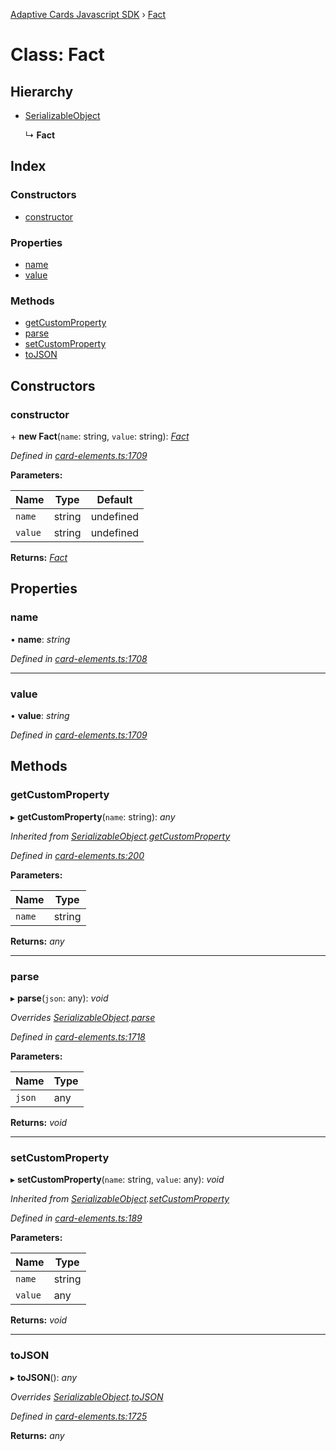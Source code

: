 [Adaptive Cards Javascript SDK](../README.md) › [Fact](fact.md)

# Class: Fact

## Hierarchy

* [SerializableObject](serializableobject.md)

  ↳ **Fact**

## Index

### Constructors

* [constructor](fact.md#constructor)

### Properties

* [name](fact.md#name)
* [value](fact.md#value)

### Methods

* [getCustomProperty](fact.md#getcustomproperty)
* [parse](fact.md#parse)
* [setCustomProperty](fact.md#setcustomproperty)
* [toJSON](fact.md#tojson)

## Constructors

###  constructor

\+ **new Fact**(`name`: string, `value`: string): *[Fact](fact.md)*

*Defined in [card-elements.ts:1709](https://github.com/microsoft/AdaptiveCards/blob/a61c5fd56/source/nodejs/adaptivecards/src/card-elements.ts#L1709)*

**Parameters:**

Name | Type | Default |
------ | ------ | ------ |
`name` | string | undefined |
`value` | string | undefined |

**Returns:** *[Fact](fact.md)*

## Properties

###  name

• **name**: *string*

*Defined in [card-elements.ts:1708](https://github.com/microsoft/AdaptiveCards/blob/a61c5fd56/source/nodejs/adaptivecards/src/card-elements.ts#L1708)*

___

###  value

• **value**: *string*

*Defined in [card-elements.ts:1709](https://github.com/microsoft/AdaptiveCards/blob/a61c5fd56/source/nodejs/adaptivecards/src/card-elements.ts#L1709)*

## Methods

###  getCustomProperty

▸ **getCustomProperty**(`name`: string): *any*

*Inherited from [SerializableObject](serializableobject.md).[getCustomProperty](serializableobject.md#getcustomproperty)*

*Defined in [card-elements.ts:200](https://github.com/microsoft/AdaptiveCards/blob/a61c5fd56/source/nodejs/adaptivecards/src/card-elements.ts#L200)*

**Parameters:**

Name | Type |
------ | ------ |
`name` | string |

**Returns:** *any*

___

###  parse

▸ **parse**(`json`: any): *void*

*Overrides [SerializableObject](serializableobject.md).[parse](serializableobject.md#parse)*

*Defined in [card-elements.ts:1718](https://github.com/microsoft/AdaptiveCards/blob/a61c5fd56/source/nodejs/adaptivecards/src/card-elements.ts#L1718)*

**Parameters:**

Name | Type |
------ | ------ |
`json` | any |

**Returns:** *void*

___

###  setCustomProperty

▸ **setCustomProperty**(`name`: string, `value`: any): *void*

*Inherited from [SerializableObject](serializableobject.md).[setCustomProperty](serializableobject.md#setcustomproperty)*

*Defined in [card-elements.ts:189](https://github.com/microsoft/AdaptiveCards/blob/a61c5fd56/source/nodejs/adaptivecards/src/card-elements.ts#L189)*

**Parameters:**

Name | Type |
------ | ------ |
`name` | string |
`value` | any |

**Returns:** *void*

___

###  toJSON

▸ **toJSON**(): *any*

*Overrides [SerializableObject](serializableobject.md).[toJSON](serializableobject.md#tojson)*

*Defined in [card-elements.ts:1725](https://github.com/microsoft/AdaptiveCards/blob/a61c5fd56/source/nodejs/adaptivecards/src/card-elements.ts#L1725)*

**Returns:** *any*
